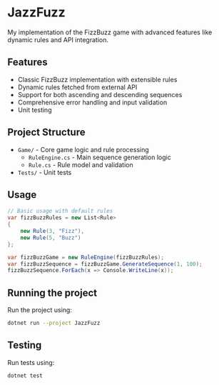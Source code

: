 # JazzFuzz
My implementation of the FizzBuzz game with advanced features like dynamic rules and API integration.

## Features

- Classic FizzBuzz implementation with extensible rules
- Dynamic rules fetched from external API
- Support for both ascending and descending sequences
- Comprehensive error handling and input validation
- Unit testing

## Project Structure

- `Game/` - Core game logic and rule processing
  - `RuleEngine.cs` - Main sequence generation logic
  - `Rule.cs` - Rule model and validation
- `Tests/` - Unit tests

## Usage

```csharp
// Basic usage with default rules
var fizzBuzzRules = new List<Rule>
{
    new Rule(3, "Fizz"),
    new Rule(5, "Buzz")
};

var fizzBuzzGame = new RuleEngine(fizzBuzzRules);
var fizzBuzzSequence = fizzBuzzGame.GenerateSequence(1, 100);
fizzBuzzSequence.ForEach(x => Console.WriteLine(x));

```

## Running the project

Run the project using:
```bash
dotnet run --project JazzFuzz
```


## Testing

Run tests using:
```bash
dotnet test
```